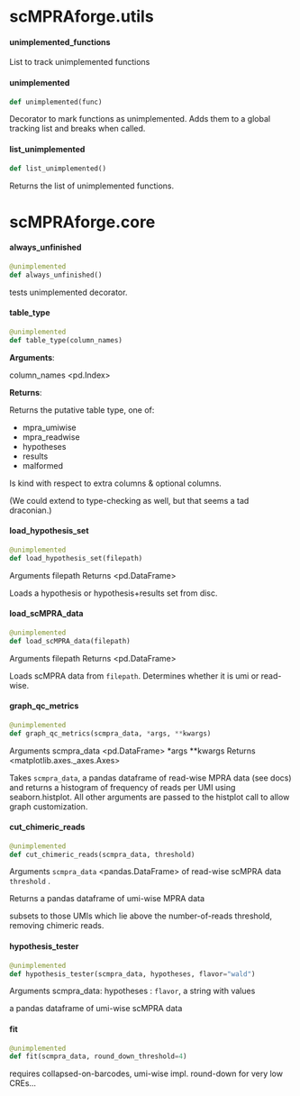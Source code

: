 <a id="scMPRAforge.utils"></a>

# scMPRAforge.utils

<a id="scMPRAforge.utils.unimplemented_functions"></a>

#### unimplemented\_functions

List to track unimplemented functions

<a id="scMPRAforge.utils.unimplemented"></a>

#### unimplemented

```python
def unimplemented(func)
```

Decorator to mark functions as unimplemented.
Adds them to a global tracking list and breaks when called.

<a id="scMPRAforge.utils.list_unimplemented"></a>

#### list\_unimplemented

```python
def list_unimplemented()
```

Returns the list of unimplemented functions.

<a id="scMPRAforge.core"></a>

# scMPRAforge.core

<a id="scMPRAforge.core.always_unfinished"></a>

#### always\_unfinished

```python
@unimplemented
def always_unfinished()
```

tests unimplemented decorator.

<a id="scMPRAforge.core.table_type"></a>

#### table\_type

```python
@unimplemented
def table_type(column_names)
```

**Arguments**:

  column_names <pd.Index>

**Returns**:

  <str>
  
  Returns the putative table type, one of:
  - mpra_umiwise
  - mpra_readwise
  - hypotheses
  - results
  - malformed
  
  Is kind with respect to extra columns & optional columns.
  
  (We could extend to type-checking as well, but that seems a tad draconian.)

<a id="scMPRAforge.core.load_hypothesis_set"></a>

#### load\_hypothesis\_set

```python
@unimplemented
def load_hypothesis_set(filepath)
```

Arguments
    filepath <str>
Returns
    <pd.DataFrame>

Loads a hypothesis or hypothesis+results set from disc.

<a id="scMPRAforge.core.load_scMPRA_data"></a>

#### load\_scMPRA\_data

```python
@unimplemented
def load_scMPRA_data(filepath)
```

Arguments
    filepath <str>
Returns
    <pd.DataFrame>

Loads scMPRA data from `filepath`. Determines whether it is umi or read-wise.

<a id="scMPRAforge.core.graph_qc_metrics"></a>

#### graph\_qc\_metrics

```python
@unimplemented
def graph_qc_metrics(scmpra_data, *args, **kwargs)
```

Arguments
    scmpra_data <pd.DataFrame>
    *args
    **kwargs
Returns
    <matplotlib.axes._axes.Axes>

Takes `scmpra_data`, a pandas dataframe of read-wise MPRA data (see docs) 
and returns a histogram of frequency of reads per UMI using seaborn.histplot. 
All other arguments are passed to the histplot call to allow graph 
customization.

<a id="scMPRAforge.core.cut_chimeric_reads"></a>

#### cut\_chimeric\_reads

```python
@unimplemented
def cut_chimeric_reads(scmpra_data, threshold)
```

Arguments
    `scmpra_data` <pandas.DataFrame> of read-wise scMPRA data 
    `threshold` <int>.

Returns
    a pandas dataframe of umi-wise MPRA data

subsets to those UMIs which lie above the number-of-reads threshold, 
removing chimeric reads.

<a id="scMPRAforge.core.hypothesis_tester"></a>

#### hypothesis\_tester

```python
@unimplemented
def hypothesis_tester(scmpra_data, hypotheses, flavor="wald")
```

Arguments
    scmpra_data: 
    hypotheses :
`flavor`, a string with values 

a pandas dataframe of umi-wise scMPRA data

<a id="scMPRAforge.core.fit"></a>

#### fit

```python
@unimplemented
def fit(scmpra_data, round_down_threshold=4)
```

requires collapsed-on-barcodes, umi-wise
impl. round-down for very low CREs...

